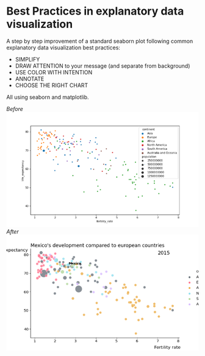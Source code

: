Best Practices in explanatory data visualization
==============

A step by step improvement of a standard seaborn plot following common explanatory data visualization best practices: 

- SIMPLIFY
- DRAW ATTENTION to your message (and separate from background)
- USE COLOR WITH INTENTION
- ANNOTATE
- CHOOSE THE RIGHT CHART

 All using seaborn and matplotlib. 

 *Before*
![Before](before.png)
*After*
![After](after.png)
